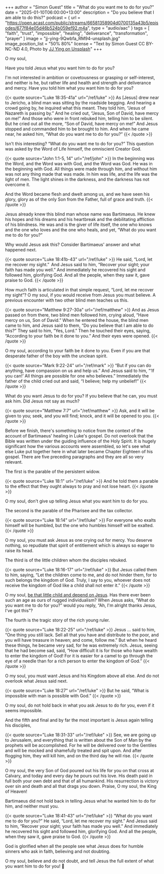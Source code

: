 +++
author = "Simon Guest"
title = "What do you want me to do for you?"
date = "2025-01-10T06:00:00+13:00"
description = "Do you believe that I am able to do this?"
podcast = { url = "https://open.acast.com/public/streams/66581358904d0700135a43b5/episodes/677f84e05d46b524b059ef92.m4a", type = "audio/aac" }
tags = [ "faith", "trust", "impossible", "healing", "deliverance", "transformation", "prayer" ]
image = "jj-ying-9Qwbfa_RM94-unsplash.jpg"
image_position_list = "50% 80%"
license = "Text by Simon Guest CC BY-NC-ND 4.0, Photo by [JJ Ying on Unsplash](https://unsplash.com/photos/mt-fuji-japan-9Qwbfa_RM94)"
+++

O my soul,

Have you told Jesus what you want him to do for you?

I'm not interested in ambition or covetousness or grasping or self-interest, and neither is he, but rather life and health and strength and deliverance and mercy. Have you told him what you want him to do for you?

{{< quote source="Luke 18:35-41a" url="/ref/luke" >}}
As [Jesus] drew near to Jericho, a blind man was sitting by the roadside begging. And hearing a crowd going by, he inquired what this meant. They told him, “Jesus of Nazareth is passing by.” And he cried out, “Jesus, Son of David, have mercy on me!” And those who were in front rebuked him, telling him to be silent. But he cried out all the more, “Son of David, have mercy on me!” And Jesus stopped and commanded him to be brought to him. And when he came near, he asked him, “What do you want me to do for you?”
{{< /quote >}}

Isn't this interesting? “What do you want me to do for you?” This question was asked by the Word of Life himself, the omniscient Creator God.

{{< quote source="John 1:1-5, 14" url="/ref/john" >}}
In the beginning was the Word, and the Word was with God, and the Word was God. He was in the beginning with God. All things were made through him, and without him was not any thing made that was made. In him was life, and the life was the light of men. The light shines in the darkness, and the darkness has not overcome it.

And the Word became flesh and dwelt among us, and we have seen his glory, glory as of the only Son from the Father, full of grace and truth.
{{< /quote >}}

Jesus already knew this blind man whose name was Bartimaeus. He knew his hopes and his dreams and his heartbreak and the debilitating affliction of his blindness. He was and is the giver of life itself, the one who knows and the one who loves and the one who heals, and yet, “What do you want me to do for you?”

Why would Jesus ask this? Consider Bartimaeus' answer and what happened next.

{{< quote source="Luke 18:41b-43" url="/ref/luke" >}}
He said, “Lord, let me recover my sight.”  And Jesus said to him, “Recover your sight; your faith has made you well.” And immediately he recovered his sight and followed him, glorifying God. And all the people, when they saw it, gave praise to God.
{{< /quote >}}

How much faith is articulated in that simple request, “Lord, let me recover my sight”? O my soul, if you would receive from Jesus you must believe. A previous encounter with two other blind men teaches us this.

{{< quote source="Matthew 9:27-30a" url="/ref/matthew" >}}
And as Jesus passed on from there, two blind men followed him, crying aloud, “Have mercy on us, Son of David.” When he entered the house, the blind men came to him, and Jesus said to them, “Do you believe that I am able to do this?” They said to him, “Yes, Lord.” Then he touched their eyes, saying, “According to your faith be it done to you.” And their eyes were opened.
{{< /quote >}}

O my soul, according to your faith be it done to you. Even if you are that desperate father of the boy with the unclean spirit.

{{< quote source="Mark 9:22-24" url="/ref/mark" >}}
“But if you can do anything, have compassion on us and help us.” And Jesus said to him, “‘If you can!’ All things are possible for one who believes.” Immediately the father of the child cried out and said, “I believe; help my unbelief!”
{{< /quote >}}

What do you want Jesus to do for you? If you believe that he can, you must ask him. Did Jesus not say as much?

{{< quote source="Matthew 7:7" url="/ref/matthew" >}}
Ask, and it will be given to you; seek, and you will find; knock, and it will be opened to you.
{{< /quote >}}

Before we finish, there's something to notice from the context of the account of Bartimaeus' healing in Luke's gospel. Do not overlook that the Bible was written under the guiding influence of the Holy Spirit. It is hugely significant how the various accounts were assembled, so let's see what else Luke put together here in what later became Chapter Eighteen of his gospel. There are five preceding paragraphs and they are all so very relevant.

The first is the parable of the persistent widow.

{{< quote source="Luke 18:1" url="/ref/luke" >}}
And he told them a parable to the effect that they ought always to pray and not lose heart.
{{< /quote >}}

O my soul, don't give up telling Jesus what you want him to do for you.

The second is the parable of the Pharisee and the tax collector.

{{< quote source="Luke 18:14" url="/ref/luke" >}}
For everyone who exalts himself will be humbled, but the one who humbles himself will be exalted.
{{< /quote >}}

O my soul, you must ask Jesus as one crying out for mercy. You deserve nothing, so repudiate that spirit of entitlement which is always so eager to raise its head.

The third is of the little children whom the disciples rebuked.

{{< quote source="Luke 18:16-17" url="/ref/luke" >}}
But Jesus called them to him, saying, “Let the children come to me, and do not hinder them, for to such belongs the kingdom of God. Truly, I say to you, whoever does not receive the kingdom of God like a child shall not enter it.”
{{< /quote >}}

O my soul, [be that little child and depend on Jesus](https://letterstoamy.org/receiving-the-kingdom-of-god-like-a-little-child/). Has there ever been such an age as ours of rugged individualism? When Jesus asks, “What do you want me to do for you?” would you reply, “Ah, I'm alright thanks Jesus, I've got this”?

The fourth is the tragic story of the rich young ruler.

{{< quote source="Luke 18:22-25" url="/ref/luke" >}}
Jesus ... said to him, “One thing you still lack. Sell all that you have and distribute to the poor, and you will have treasure in heaven; and come, follow me.” But when he heard these things, he became very sad, for he was extremely rich. Jesus, seeing that he had become sad, said, “How difficult it is for those who have wealth to enter the kingdom of God! For it is easier for a camel to go through the eye of a needle than for a rich person to enter the kingdom of God.”
{{< /quote >}}

O my soul, you must want Jesus and his Kingdom above all else. And do not overlook what Jesus said next.

{{< quote source="Luke 18:27" url="/ref/luke" >}}
But he said, “What is impossible with man is possible with God.”
{{< /quote >}}

O my soul, do not hold back in what you ask Jesus to do for you, even if it seems impossible.

And the fifth and final and by far the most important is Jesus again telling his disciples,

{{< quote source="Luke 18:31-33" url="/ref/luke" >}}
See, we are going up to Jerusalem, and everything that is written about the Son of Man by the prophets will be accomplished. For he will be delivered over to the Gentiles and will be mocked and shamefully treated and spit upon. And after flogging him, they will kill him, and on the third day he will rise.
{{< /quote >}}

O my soul, the very Son of God poured out his life for you on that cross at Calvary, and today and every day he pours out his love. His death paid in full both your own debt and that of all humankind. His resurrection is victory over sin and death and all that drags you down. Praise, O my soul, the King of Heaven!

Bartimaeus did not hold back in telling Jesus what he wanted him to do for him, and neither must you.

{{< quote source="Luke 18:41-43" url="/ref/luke" >}}
“What do you want me to do for you?” He said, “Lord, let me recover my sight.” And Jesus said to him, “Recover your sight; your faith has made you well.” And immediately he recovered his sight and followed him, glorifying God. And all the people, when they saw it, gave praise to God.
{{< /quote >}}

God is glorified when all the people see what Jesus does for humble sinners who ask in faith, believing and not doubting.

O my soul, believe and do not doubt, and tell Jesus the full extent of what you want him to do for you! 🙏
